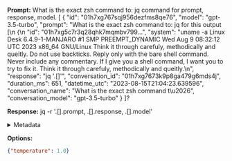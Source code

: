 **Prompt:**
What is the exact zsh command to: jq command for prompt, response, model. [
  {
    "id": "01h7xg767sqj956dezfms8qe76",
    "model": "gpt-3.5-turbo",
    "prompt": "What is the exact zsh command to: jq for this output  [\n  {\n    \"id\": \"01h7xg5c7r3q28qhk7mqmbv799...",
    "system": "uname -a Linux Desk 6.4.9-1-MANJARO #1 SMP PREEMPT_DYNAMIC Wed Aug  9 08:32:12 UTC 2023 x86_64 GNU/Linux Think it through carefuly, methodically and queitly. Do not use backticks. Reply only with the bare shell command. Never include any commentary. If I give you a shell command, I want you to try to fix it. Think it through carefuly, methodically and queitly.\n",
    "response": "jq '.[]'",
    "conversation_id": "01h7xg7673k9p8ga479g6mds4j",
    "duration_ms": 651,
    "datetime_utc": "2023-08-15T21:04:23.639596",
    "conversation_name": "What is the exact zsh command t\u2026",
    "conversation_model": "gpt-3.5-turbo"
  }
]?

**Response:**
jq -r '.[].prompt, .[].response, .[].model'

<details><summary>Metadata</summary>

- Duration: 906 ms
- Datetime: 2023-08-15T21:05:58.882648
- Model: gpt-3.5-turbo-0613

</details>

**Options:**
```json
{"temperature": 1.0}
```

